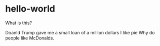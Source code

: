 # hello-world
What is this?




Doanld Trump gave me a small loan of a million dollars
I like pie
Why do people like McDonalds.

